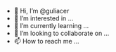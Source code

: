 - 👋 Hi, I’m @guliacer
- 👀 I’m interested in ...
- 🌱 I’m currently learning ...
- 💞️ I’m looking to collaborate on ...
- 📫 How to reach me ...

<!---
guliacer/guliacer is a ✨ special ✨ repository because its `README.md` (this file) appears on your GitHub profile.
You can click the Preview link to take a look at your changes.
--->
